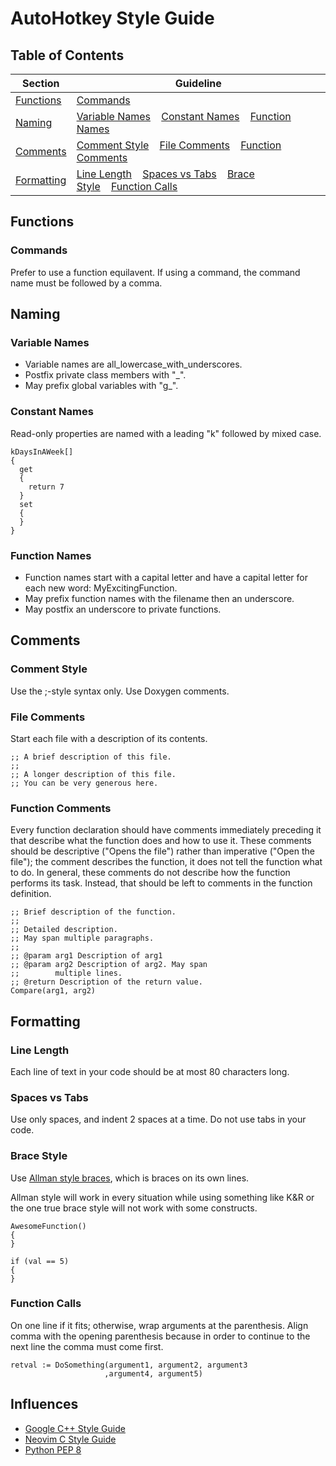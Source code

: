 # AutoHotkey Style Guide

## Table of Contents

Section | Guideline
--------|----------
[Functions](#functions) | [Commands](#commands)
[Naming](#naming) | [Variable Names](#variable-names)    [Constant Names](#constant-names)    [Function Names](#function-names)
[Comments](#comments) | [Comment Style](#comment-style)    [File Comments](#file-comments)    [Function Comments](#function-comments)
[Formatting](#formatting) | [Line Length](#line-length)    [Spaces vs Tabs](#spaces-vs-tabs)    [Brace Style](#brace-style)    [Function Calls](#function-calls)

## Functions

### Commands

Prefer to use a function equilavent. If using a command, the command name must be followed by a comma.

## Naming

### Variable Names

* Variable names are all_lowercase_with_underscores.  
* Postfix private class members with "\_".  
* May prefix global variables with "g_".

### Constant Names

Read-only properties are named with a leading "k" followed by mixed case.

    kDaysInAWeek[]
    {
      get
      {
        return 7
      }
      set
      {
      }
    }

### Function Names

* Function names start with a capital letter and have a capital letter for each new word: MyExcitingFunction.
* May prefix function names with the filename then an underscore.
* May postfix an underscore to private functions.

## Comments

### Comment Style

Use the ;-style syntax only. Use Doxygen comments.

### File Comments

Start each file with a description of its contents.

    ;; A brief description of this file.
    ;;
    ;; A longer description of this file.
    ;; You can be very generous here.

### Function Comments

Every function declaration should have comments immediately preceding it that describe what the function does and how to use it. These comments should be descriptive ("Opens the file") rather than imperative ("Open the file"); the comment describes the function, it does not tell the function what to do. In general, these comments do not describe how the function performs its task. Instead, that should be left to comments in the function definition.

    ;; Brief description of the function.
    ;;
    ;; Detailed description.
    ;; May span multiple paragraphs.
    ;;
    ;; @param arg1 Description of arg1
    ;; @param arg2 Description of arg2. May span
    ;;        multiple lines.
    ;; @return Description of the return value.
    Compare(arg1, arg2)

## Formatting

### Line Length

Each line of text in your code should be at most 80 characters long.

### Spaces vs Tabs

Use only spaces, and indent 2 spaces at a time. Do not use tabs in your code.

### Brace Style

Use [Allman style braces](https://en.wikipedia.org/wiki/Indent_style#Allman_style), which is braces on its own lines.

Allman style will work in every situation while using something like K&R or the one true brace style will not work with some constructs.

    AwesomeFunction()
    {
    }
    
    if (val == 5)
    {
    }

### Function Calls

On one line if it fits; otherwise, wrap arguments at the parenthesis. Align comma with the opening parenthesis because in order to continue to the next line the comma must come first.

    retval := DoSomething(argument1, argument2, argument3
                         ,argument4, argument5)

## Influences

* [Google C++ Style Guide](https://google.github.io/styleguide/cppguide.html)
* [Neovim C Style Guide](https://neovim.io/develop/style-guide.xml)
* [Python PEP 8](https://www.python.org/dev/peps/pep-0008/)
